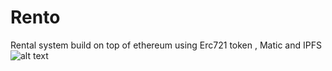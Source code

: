 # Rento
Rental system build on top of ethereum using Erc721 token , Matic and IPFS
![alt text](https://i.postimg.cc/8zQMTB1b/Screenshot-159.png)
